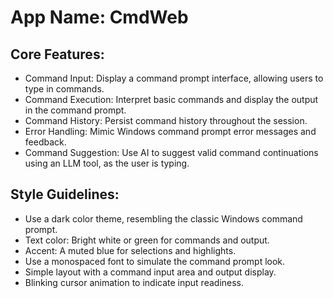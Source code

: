 # **App Name**: CmdWeb

## Core Features:

- Command Input: Display a command prompt interface, allowing users to type in commands.
- Command Execution: Interpret basic commands and display the output in the command prompt.
- Command History: Persist command history throughout the session.
- Error Handling: Mimic Windows command prompt error messages and feedback.
- Command Suggestion: Use AI to suggest valid command continuations using an LLM tool, as the user is typing.

## Style Guidelines:

- Use a dark color theme, resembling the classic Windows command prompt.
- Text color: Bright white or green for commands and output.
- Accent: A muted blue for selections and highlights.
- Use a monospaced font to simulate the command prompt look.
- Simple layout with a command input area and output display.
- Blinking cursor animation to indicate input readiness.